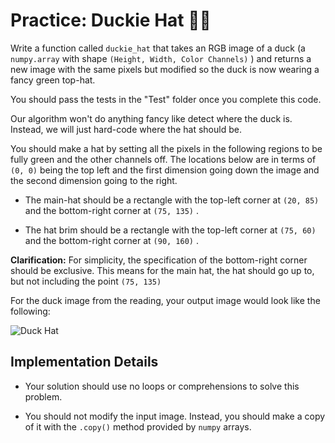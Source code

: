 # <i class="fas fa-laptop fa-fw"></i> Practice: Duckie Hat 🦆🎩

Write a function called `duckie_hat` that takes an RGB image of a duck (a `numpy.array` with shape `(Height, Width, Color Channels)` ) and returns a new image with the same pixels but modified so the duck is now wearing a fancy green top-hat.

You should pass the tests in the "Test" folder once you complete this code.

Our algorithm won't do anything fancy like detect where the duck is. Instead, we will just hard-code where the hat should be.

You should make a hat by setting all the pixels in the following regions to be fully green and the other channels off. The locations below are in terms of `(0, 0)` being the top left and the first dimension going down the image and the second dimension going to the right.

-  The main-hat should be a rectangle with the top-left corner at     `(20, 85)`     and  the bottom-right corner at     `(75, 135)`     .

-  The hat brim should be a rectangle with the top-left corner at     `(75, 60)`     and the bottom-right corner at     `(90, 160)`     .


**Clarification:**
For simplicity, the specification of the bottom-right corner should be exclusive. This means for the main hat, the hat should go up to, but not including the point
`(75, 135)`

For the duck image from the reading, your output image would look like the following:

![Duck Hat](https://static.us.edusercontent.com/files/CafRH3fRgxzSoTdM12aaOzV0)

##  Implementation Details

-  Your solution should use no loops or comprehensions to solve this problem.

-  You should not modify the input image. Instead, you should make a copy of it with the     `.copy()`     method provided by     `numpy`     arrays.


